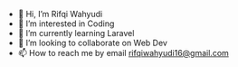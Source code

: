 - 👋 Hi, I’m Rifqi Wahyudi
- 👀 I’m interested in Coding
- 🌱 I’m currently learning Laravel
- 💞️ I’m looking to collaborate on Web Dev
- 📫 How to reach me by email rifqiwahyudi16@gmail.com

<!---
mrw16/mrw16 is a ✨ special ✨ repository because its `README.md` (this file) appears on your GitHub profile.
You can click the Preview link to take a look at your changes.
--->
